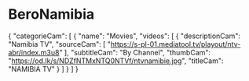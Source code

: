 # BeroNamibia
{
"categorieCam": [
{
"name": "Movies",
"videos": [
{
"descriptionCam": "Namibia TV",
"sourceCam": [
"https://s-pl-01.mediatool.tv/playout/ntv-abr/index.m3u8"
],
"subtitleCam": "By Channel",
"thumbCam": "https://od.lk/s/NDZfNTMxNTQ0NTVf/ntvnamibie.jpg",
"titleCam": "NAMIBIA TV"
}
]
}
]
}
